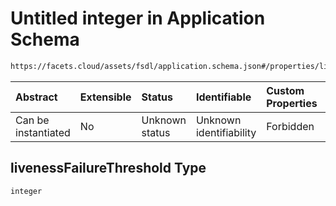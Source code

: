 # Untitled integer in Application Schema

```txt
https://facets.cloud/assets/fsdl/application.schema.json#/properties/liveness/properties/livenessFailureThreshold
```



| Abstract            | Extensible | Status         | Identifiable            | Custom Properties | Additional Properties | Access Restrictions | Defined In                                                                        |
| :------------------ | :--------- | :------------- | :---------------------- | :---------------- | :-------------------- | :------------------ | :-------------------------------------------------------------------------------- |
| Can be instantiated | No         | Unknown status | Unknown identifiability | Forbidden         | Allowed               | none                | [application.schema.json*](../out/application.schema.json "open original schema") |

## livenessFailureThreshold Type

`integer`
